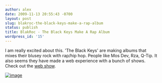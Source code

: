 ```yaml
---
author: alex
date: 2009-11-13 20:55:43 -0700
layout: post
slug: blakroc-the-black-keys-make-a-rap-album
status: publish
title: BlakRoc - The Black Keys Make A Rap Album
wordpress_id: '15'
---
```


I am really excited about this. 'The Black Keys' are making albums that mixes their blusey rock with rap/hip hop. People like Mos Dev, Rza, Q-Tip. It also seems they have made a web experience with a bunch of shows. Check out the [web show](http://bit.ly/4ekl2l).

[![image](http://www.customchannels.net/streaming/blakroc/radio/files/1top.gif)](http://bit.ly/4ekl2l)

